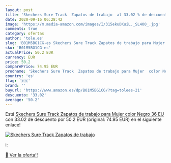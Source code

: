 ```yaml
---
layout: post
title: 'Skechers Sure Track  Zapatos de trabajo  al 33.02 % de descuento'
date: 2020-09-16 06:28:42
image: 'https://m.media-amazon.com/images/I/315ekuDKuiL._SL400_.jpg'
comments: true
category: ofertas
author: 'tole.es'
slug: 'B01M5BG1CG-es Skechers Sure Track Zapatos de trabajo para Mujer color...'
sku: 'B01M5BG1CG-es'
actualPrice: 50.2 EUR
currency: EUR
price: 50.2
comparePrice: 74.95 EUR
prodname: 'Skechers Sure Track  Zapatos de trabajo para Mujer  color Negro  36 EU'
country: 'es'
flag: '🇪🇸'
brand: ''
buyurl: 'https://www.amazon.es/dp/B01M5BG1CG/?tag=tolees-21'
descuento: '33.02'
average: '50.2'
---
```


Está [Skechers Sure Track  Zapatos de trabajo para Mujer  color Negro  36 EU](https://www.amazon.es/dp/B01M5BG1CG/?tag=tolees-21) con 33.02 de descuento por 50.2 EUR (original: 74.95 EUR) en el siguiente enlace!

[![Skechers Sure Track  Zapatos de trabajo ](https://m.media-amazon.com/images/I/315ekuDKuiL._SL400_.jpg)](https://www.amazon.es/dp/B01M5BG1CG/?tag=tolees-21)

ℹ️:


[🛒 Ver la oferta!!](https://www.amazon.es/dp/B01M5BG1CG/?tag=tolees-21)
